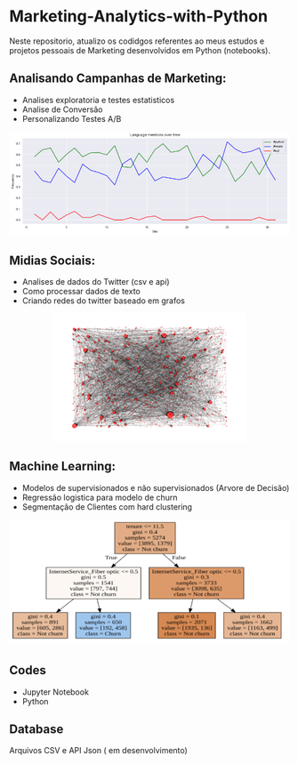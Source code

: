 # Marketing-Analytics-with-Python

Neste repositorio, atualizo os codidgos referentes ao meus estudos e projetos pessoais de Marketing desenvolvidos em Python (notebooks).


## Analisando Campanhas de Marketing:

* Analises exploratoria e testes estatisticos
* Analise de Conversão
* Personalizando Testes A/B


<p align="center">
  <img src="https://github.com/Stankevix/Marketing-Analytics-with-Python/blob/main/Analyzing%20Social%20Media%20Data/Language%20mentions%20over%20time.png" alt="Sublime's custom image"/>
</p>

## Midias Sociais:

* Analises de dados do Twitter (csv e api)
* Como processar dados de texto
* Criando redes do twitter baseado em grafos

<p align="center">
  <img src="https://github.com/Stankevix/Marketing-Analytics-with-Python/blob/main/Analyzing%20Social%20Media%20Data/draw_networkx.png" alt="Sublime's custom image"/>
</p>

## Machine Learning:

* Modelos de supervisionados e não supervisionados (Arvore de Decisão)
* Regressão logistica para modelo de churn
* Segmentação de Clientes com hard clustering

<p align="center">
  <img src="https://raw.githubusercontent.com/Stankevix/Marketing-Analytics-with-Python/main/Machine%20Learning%20for%20Marketing/tree.png" alt="Sublime's custom image"/>
</p>




## Codes

* Jupyter Notebook
* Python


## Database
Arquivos CSV e API Json ( em desenvolvimento)


